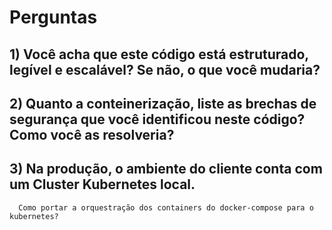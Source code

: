 # Perguntas
## 1) Você acha que este código está estruturado, legível e escalável? Se não, o que você mudaria?

## 2) Quanto a conteinerização, liste as brechas de segurança que você identificou neste código? Como você as resolveria?

## 3) Na produção, o ambiente do cliente conta com um Cluster Kubernetes local. 
      Como portar a orquestração dos containers do docker-compose para o kubernetes?
